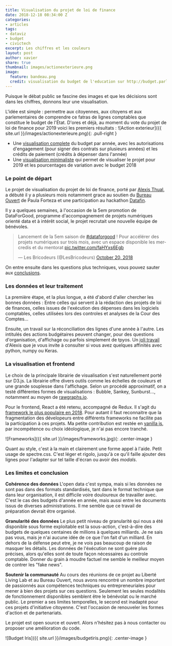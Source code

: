 ```yaml
---
title: Visualisation du projet de loi de finance
date: 2018-12-18 08:34:00 Z
categories:
- articles
tags:
- dataviz
- budget
- civictech
excerpt: Les chiffres et les couleurs
layout: post
author: xavier
share: true
thumbnail: images/actionexterieure.png
image:
  feature: bandeau.png
  credit: visualisation du budget de l'education sur http://budget.parlement-ouvert.fr/
---
```

Puisque le débat public se fascine des images et que les décisions sont dans les chiffres, donnons leur une visualisation. 

L'idée est simple : permettre aux citoyennes, aux citoyens et aux parlementaires de comprendre ce fatras de lignes comptables que constitue le budget de l'État. D'ores et déjà, au moment du vote du projet de loi de finance pour 2019 voici les premiers résultats : 
![Action exterieur]({{ site.url }}/images/actionexterieure.png){: .pull-right }
- Une [visualisation complete](http://budget.parlement-ouvert.fr/) du budget par année, avec les autorisations d'engagement (pour signer des contrats sur plusieurs années) et les crédits de paiement (crédits à dépenser dans l'année)
- Une [visualisation minimaliste]( https://rainbowviz.github.io/simpleRainbowViz/) qui permet de visualiser le projet pour 2019 et les pourcentages de variation avec le budget 2018

### Le point de départ 

Le projet de visualisation du projet de loi de finance, porté par [Alexis Thual](https://twitter.com/AlexisThual), a débuté il y a plusieurs mois notamment grace au soutien du [Bureau Ouvert](https://parlement-ouvert.fr/) de Paula Forteza et une participation au hackathon [Datafin](https://twitter.com/search?q=%23datafin). 

Il y a quelques semaines, à l'occasion de la 5em promotion de DataForGood, programme d'accompagnement de projets numériques orienté data et à intérêt social, le projet recrutait une nouvelle équipe de bénévoles. 
<blockquote class="twitter-tweet" data-lang="en"><p lang="fr" dir="ltr">Lancement de la 5em saison de <a href="https://twitter.com/hashtag/dataforgood?src=hash&amp;ref_src=twsrc%5Etfw">#dataforgood</a> ! Pour accélérer des projets numériques sur trois mois, avec un espace disponible les mercredis et du mentorat <a href="https://t.co/faHYxs6Egb">pic.twitter.com/faHYxs6Egb</a></p>&mdash; Les Bricodeurs (@LesBricodeurs) <a href="https://twitter.com/LesBricodeurs/status/1053612635386716160?ref_src=twsrc%5Etfw">October 20, 2018</a></blockquote>
<script async src="https://platform.twitter.com/widgets.js" charset="utf-8"></script>

On entre ensuite dans les questions plus techniques, vous pouvez sauter aux [conclusions](#conclusion).

### Les données et leur traitement

La première étape, et la plus longue, a été d'abord d'aller chercher les bonnes données : Entre celles qui servent à la rédaction des projets de loi de finances, celles issues de l'exécution des dépenses dans les logiciels comptables, celles utilisées lors des controles et analyses de la Cour des Comptes... 

Ensuite, un travail sur la réconciliation des lignes d'une année à l'autre. Les intitulés des actions budgétaires peuvent changer, pour des questions d'organisation, d'affichage ou parfois simplement de tpyos. Un [joli travail ](https://github.com/rainbowViz/nomenclaturePlf) d'Alexis que je vous invite à consulter si vous avez quelques affinités avec python, numpy ou Keras.

### La visualisation et frontend

Le choix de la principale librairie de visualisation s'est naturellement porté sur D3.js. La librairie offre divers outils comme les échelles de couleurs et une grande souplesse dans l'affichage. Selon un procédé approximatif, on a testé différentes formes de visualisations : Bubble, Sankey, Sunburst..., notamment au moyen de [rawgraphs.io](http://app.rawgraphs.io/).

Pour le frontend, React a été retenu, accompagné de Redux. Il s'agit du [framework le plus populaire en 2018](https://2018.stateofjs.com/front-end-frameworks/overview/). Pour autant il faut reconnaitre que la fragmentation des dévelopeurs entre différents frameworks ne facilite pas la participation à ces projets. Ma petite contribution est restée en [vanilla js](http://vanilla-js.com/), par incompétence ou choix idéologique, je n'ai pas encore tranché.

![Frameworks]({{ site.url }}/images/frameworks.jpg){: .center-image }

Quant au style, c'est à la main et clairement une forme appel à l'aide. Petit usage de spectre.css. C'est léger et rigolo, jusqu'à ce qu'il faille ajouter des lignes pour l'adapter sur tel taille d'écran ou avoir des *modals*.

### <a name="conclusion"></a>Les limites et conclusion
**Cohérence des données** L'open data c'est sympa, mais si les données ne sont pas dans des formats standardisés, tant dans le format technique que dans leur organisation, il est difficile voire douloureux de travailler avec. C'est le cas des budgets d'année en année, mais aussi entre les documents issus de diverses administrations. Il me semble que ce travail de préparation devrait être organisé.

**Granularité des données** Le plus petit niveau de granularité qui nous a été disponible sous forme exploitable est la sous-action, c'est-à-dire des budgets de quelques centaines de millions à quelques milliards. Je ne sais pas vous, mais je n'ai aucune idée de ce que l'on fait d'un milliard. En dehors de la défense peut etre, je ne vois pas beaucoup de raison de masquer les détails. Les données de l'éxécution ne sont guère plus précises, alors qu'elles sont de toute façon nécessaires au controle comptable. Donner du grain à moudre factuel me semble le meilleur moyen de contrer les "fake news". 

**Soutenir la communauté** Au cours des réunions de ce projet au Liberté Living Lab et au Bureau Ouvert, nous avons rencontré un nombre important de passionnés aux compétences techniques ou entrepreneuriales pour mener à bien des projets sur ces questions. Seulement les seules modalités de fonctionnement disponibles semblent être le bénévolat ou le marché public. Le premier a ses limites temporelles, le second est inadapté pour ces projets d'initiative citoyenne. C'est l'occasion de renouveler les formes d'action et de partenariats.

Le projet est open source et ouvert. Alors n'hésitez pas à nous contacter ou proposer une amélioration du code.  

![Budget Iris]({{ site.url }}/images/budgetiris.png){: .center-image }

